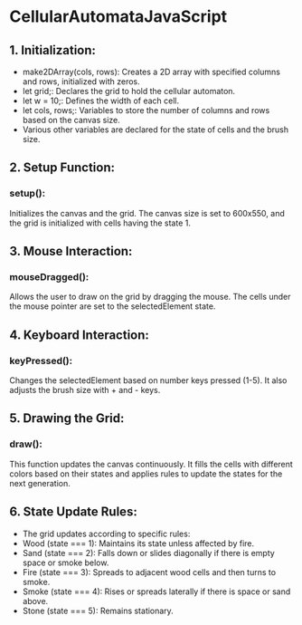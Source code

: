 # CellularAutomataJavaScript

## 1. Initialization:

- make2DArray(cols, rows): Creates a 2D array with specified columns and rows, initialized with zeros.
- let grid;: Declares the grid to hold the cellular automaton.
- let w = 10;: Defines the width of each cell.
- let cols, rows;: Variables to store the number of columns and rows based on the canvas size.
- Various other variables are declared for the state of cells and the brush size.

## 2. Setup Function:

### setup():
Initializes the canvas and the grid. The canvas size is set to 600x550, and the grid is initialized with cells having the state 1.
## 3. Mouse Interaction:

### mouseDragged():
Allows the user to draw on the grid by dragging the mouse. The cells under the mouse pointer are set to the selectedElement state.
## 4. Keyboard Interaction:

### keyPressed():
Changes the selectedElement based on number keys pressed (1-5). It also adjusts the brush size with + and - keys.
## 5. Drawing the Grid:

### draw():
This function updates the canvas continuously. It fills the cells with different colors based on their states and applies rules to update the states for the next generation.

## 6. State Update Rules:

- The grid updates according to specific rules:
- Wood (state === 1): Maintains its state unless affected by fire.
- Sand (state === 2): Falls down or slides diagonally if there is empty space or smoke below.
- Fire (state === 3): Spreads to adjacent wood cells and then turns to smoke.
- Smoke (state === 4): Rises or spreads laterally if there is space or sand above.
- Stone (state === 5): Remains stationary.
